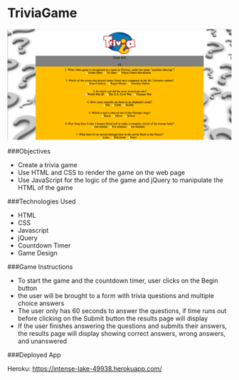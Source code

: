 # TriviaGame
![alt tag](https://github.com/melissag13/TriviaGame/blob/master/assets/images/Screen%20Shot%202016-08-18%20at%2012.02.15%20PM.png)

###Objectives
* Create a trivia game
* Use HTML and CSS to render the game on the web page
* Use JavaScript for the logic of the game and jQuery to manipulate the HTML of the game

###Technologies Used
* HTML
* CSS
* Javascript
* jQuery
* Countdown Timer
* Game Design

###Game Instructions

* To start the game and the countdown timer, user clicks on the Begin button
* the user will be brought to a form with trivia questions and multiple choice answers
* The user only has 60 seconds to answer the questions, if time runs out before clicking on the Submit button the results page will display
* If the user finishes answering the questions and submits their answers, the results page will display showing correct answers, wrong answers, and unanswered


###Deployed App

Heroku: https://intense-lake-49938.herokuapp.com/
